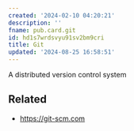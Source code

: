```yaml
---
created: '2024-02-10 04:20:21'
description: ''
fname: pub.card.git
id: hd1s7wrdsvyu91sv2bm9cri
title: Git
updated: '2024-08-25 16:58:51'
---
```


A distributed version control system

<!--more-->

## Related

- <https://git-scm.com>